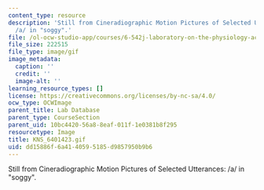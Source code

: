 ```yaml
---
content_type: resource
description: 'Still from Cineradiographic Motion Pictures of Selected Utterances:
  /a/ in "soggy".'
file: /ol-ocw-studio-app/courses/6-542j-laboratory-on-the-physiology-acoustics-and-perception-of-speech-fall-2005/dd15886f6a4140595185d9857950b9b6_KNS_6401423.gif
file_size: 222515
file_type: image/gif
image_metadata:
  caption: ''
  credit: ''
  image-alt: ''
learning_resource_types: []
license: https://creativecommons.org/licenses/by-nc-sa/4.0/
ocw_type: OCWImage
parent_title: Lab Database
parent_type: CourseSection
parent_uid: 10bc4420-56a8-8eaf-011f-1e0381b8f295
resourcetype: Image
title: KNS_6401423.gif
uid: dd15886f-6a41-4059-5185-d9857950b9b6
---
```

Still from Cineradiographic Motion Pictures of Selected Utterances: /a/ in "soggy".